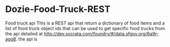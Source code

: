 # Dozie-Food-Truck-REST
Food truck api 
This is a REST api that return a dictionary of food items and a list of food truck object ids that can be used to
get specific food trucks from the api detailed at http://dev.socrata.com/foundry/#/data.sfgov.org/6a9r-agq8.
the api is 

